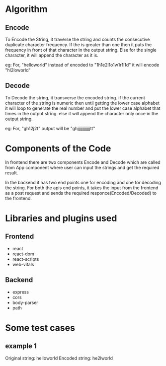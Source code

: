 # Algorithm

## Encode

To Encode the String, it traverse the string and counts the consecutive duplicate character frequency.
If the is greater than one then it puts the frequency in front of that character in the output string. 
Else for the single character, it will append the character as it is.

eg: For, "helloworld" instead of encoded to "1h1e2l1o1w1r1l1d" 
	it will encode "hl2loworld"


## Decode

To Decode the string, it transverse the encoded string.
if the current character of the string is numeric then until getting the lower case alphabet it will loop to generate the real number and put the lower case alphabet that times in the output string. 
else it will append the character only once in the output string.

eg: For, "gh12j2t" output will be "ghjjjjjjjjjjjjtt"


# Components of the Code

In frontend there are two components Encode and Decode which are called from App component where user can input the strings and get the required result.

In the backend it has two end points one for encoding and one for decoding the string. 
For both the apis end points, it takes the input from the frontend as a post request and
sends the required responce(Encoded/Decoded) to the frontend.


# Libraries and plugins used

## Frontend
  * react
  * react-dom
  * react-scripts
  * web-vitals

## Backend
  * express
  * cors
  * body-parser
  * path


# Some test cases

## example 1

Original string: helloworld 
Encoded string: he2lworld

